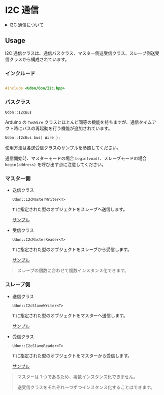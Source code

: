 # I2C 通信

<details>
<summary> I2C 通信について </summary>

複数のデバイス間で通信を行う際の通信方式

### 用語

`バス` 通信線

`マスター` 通信を制御するデバイス (1 つのバスに 1 つ)

`スレーブ` マスターに従って通信を行うデバイス (1 つのバスに複数)

`アドレス` スレーブに割り当てる固有値

### 特徴

`同期通信`

`バス型通信` 複数のデバイスが同じバスを共有して通信

`マスタースレーブ方式` マスターがデータのやり取りを管理 スレーブ同士で通信することはできません。

### 通信イメージ

```mermaid
flowchart
    マスターマイコン --I2C--> 1[モータースレーブ]
    マスターマイコン --I2C--> 2[モータースレーブ]
    マスターマイコン <--I2C--> コントローラースレーブ
```

</details>

## Usage

I2C 通信クラスは、通信バスクラス、マスター側送受信クラス、スレーブ側送受信クラスから構成されています。

### インクルード

```cpp

#include <Udon/Com/I2c.hpp>
```

### バスクラス

`Udon::I2cBus`

Arduino の `TwoWire` クラスとほとんど同等の機能を持ちますが、通信タイムアウト時にバスの再起動を行う機能が追加されています。

```cpp
Udon::I2cBus bus{ Wire };
```

使用方法は各送受信クラスのサンプルを参照してください。

通信開始時、マスターモードの場合 `begin(void)`、スレーブモードの場合 `begin(address)` を呼び出す点に注意してください。

### マスター側

- 送信クラス

  `Udon::I2cMasterWriter<T>`

  `T` に指定された型のオブジェクトをスレーブへ送信します。

  [サンプル](./../../example/Com/I2c/I2cMasterWriter/I2cMasterWriter.ino)

- 受信クラス

  `Udon::I2cMasterReader<T>`

  `T` に指定された型のオブジェクトをスレーブから受信します。

  [サンプル](./../../example/Com/I2c/I2cMasterReader/I2cMasterReader.ino)

> スレーブの個数に合わせて複数インスタンス化できます。

### スレーブ側

- 送信クラス

  `Udon::I2cSlaveWriter<T>`

  `T` に指定された型のオブジェクトをマスターへ送信します。

  [サンプル](./../../example/Com/I2c/I2cSlaveWriter/I2cSlaveWriter.ino)

- 受信クラス

  `Udon::I2cSlaveReader<T>`

  `T` に指定された型のオブジェクトをマスターから受信します。

  [サンプル](./../../example/Com/I2c/I2cSlaveReader/I2cSlaveReader.ino)

> マスターは 1 つであるため、複数インスタンス化できません。
>
> 送受信クラスをそれぞれ一つずつインスタンス化することはできます。
